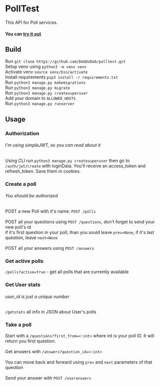 # PollTest
This API for Poll services.
#### You can [try it out](http://polltest.vadi.tel)

## Build
Run `git clone https://github.com/DebDoDab/polltest.git` <br>
Setup venv using `python3 -m venv venv` <br>
Activate venv `source venv/bin/activate` <br>
Install requirements `pip3 install -r requirements.txt` <br>
Run `python3 manage.py makemigrations` <br>
Run `python3 manage.py migrate` <br>
Run `python3 manage.py createsuperuser` <br>
Add your domain to `ALLOWED_HOSTS` <br>
Run `python3 manage.py runserver` <br>

## Usage

### Authorization
###### I'm using simpleJWT, so you can read about it
Using CLI run
`python3 manage.py createsuperuser`
then go to `/auth/jwt/create` with loginData. You'll receive an access_token and refresh_token. Save them in cookies.

### Сreate a poll
###### You should be authorized
POST a new Poll with it's name: `POST /polls` <br><br>
POST all your questions using `POST /questions`, don't forget to send your new poll's id <br>
if it's first question in your poll, than you sould leave `prev=None`, if it's last question, leave `next=None` <br><br>
POST all your answers using `POST /answers` <br>

### Get active polls 
`/polls?active=true` - get all polls that are currently available

### Get User stats
###### user_id is just a unique number
`/getstats` all info in JSON about User's polls

### Take a poll
Start with a `/questions?first_from=<:int>` where int is your poll ID. It will return you first question. <br><br>
Get answers with `/answers?question_id=<:int>` <br><br>
You can move back and forward using `prev` and `next` parameters of that question <br><br>
Send your answer with `POST /useranswers`

